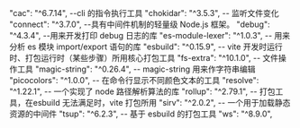 "cac": "^6.7.14", --cli 的指令执行工具
"chokidar": "^3.5.3", -- 监听文件变化
"connect": "^3.7.0", --具有中间件机制的轻量级 Node.js 框架。
"debug": "^4.3.4", --用来开发打印 debug 日志的库
"es-module-lexer": "^1.0.3", -- 用来分析 es 模块 import/export 语句的库
"esbuild": "^0.15.9",  -- vite 开发时运行时、打包运行时（某些步骤）所用核心打包工具
"fs-extra": "^10.1.0", -- 文件操作工具
"magic-string": "^0.26.4", -- magic-string 用来作字符串编辑
"picocolors": "^1.0.0", -- 在命令行显示不同颜色文本的工具
"resolve": "^1.22.1", -- 一个实现了 node 路径解析算法的库
"rollup": "^2.79.1", -- 打包工具，在esbuild 无法满足时，vite 打包所用
"sirv": "^2.0.2", --  一个用于加载静态资源的中间件
"tsup": "^6.2.3", -- 基于 esbuild 的打包工具
"ws": "^8.9.0",

